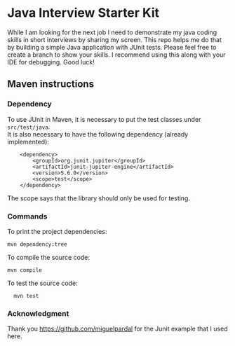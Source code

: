 # Java Interview Starter Kit

While I am looking for the next job I need to demonstrate my java coding skills in short interviews by sharing my 
screen. This repo helps me do that by building a simple Java application with JUnit tests. Please feel free to create a 
branch to show your skills. I recommend using this along with your IDE for debugging. Good luck!

## Maven instructions

### Dependency

To use JUnit in Maven, it is necessary to put the test classes under `src/test/java`.  
It is also necessary to have the following dependency (already implemented):

```
    <dependency>
        <groupId>org.junit.jupiter</groupId>
        <artifactId>junit-jupiter-engine</artifactId>
        <version>5.6.0</version>
        <scope>test</scope>
    </dependency>
```

The scope says that the library should only be used for testing.

### Commands

To print the project dependencies:

```
mvn dependency:tree
```

To compile the source code:

```
mvn compile
```

To test the source code:

```
  mvn test
```

### Acknowledgment

Thank you https://github.com/miguelpardal for the Junit example that I used here.